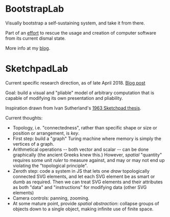 # BootstrapLab
Visually bootstrap a self-sustaining system, and take it from there.

Part of an [effort](https://github.com/d-cook/SomethingNew) to rescue the usage and creation of computer software from its current dismal state.

More info at my [blog](https://programmingmadecomplicated.wordpress.com/category/programming/bootstraplab/).

# SketchpadLab

Current specific research direction, as of late April 2018. [Blog post](https://programmingmadecomplicated.wordpress.com/2018/04/09/back-to-bootstrapping/)

Goal: build a visual and "pliable" model of arbitrary computation that is capable of modifying its own presentation and pliability.

Inspiration drawn from Ivan Sutherland's [1963 Sketchpad thesis](https://programmingmadecomplicated.wordpress.com/2018/04/15/reading-the-sketchpad-thesis/).

Current thoughts:
* Topology, i.e. "connectedness", rather than specific shape or size or position or arrangement, is *key*.
* First step: build a "graph" Turing machine where memory is simply the vertices of a graph.
* Arithmetical operations -- both vector and scalar -- can be done graphically (the ancient Greeks knew this.) However, *spatial* "quantity" requires some unit *ruler* to measure against, and may or may not end up violating the "topological principle".
* Zeroth step: code a system in JS that lets one *draw* topologically connected SVG elements, and let each SVG element be as smart or dumb as required. Then we can treat SVG elements and their attributes as both "data" and "instructions" for modifying data (other SVG elements)
* Camera controls: panning, zooming.
* At some mature point, provide *spatial abstraction*: collapse groups of objects down to a single object, making infinite use of finite space.

